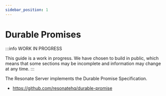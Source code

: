 ```yaml
---
sidebar_position: 1
---
```


# Durable Promises 

:::info WORK IN PROGRESS

This guide is a work in progress. We have chosen to build in public, which means that some sections may be incomplete and information may change at any time.
:::

The Resonate Server implements the Durable Promise Specification.
- https://github.com/resonatehq/durable-promise